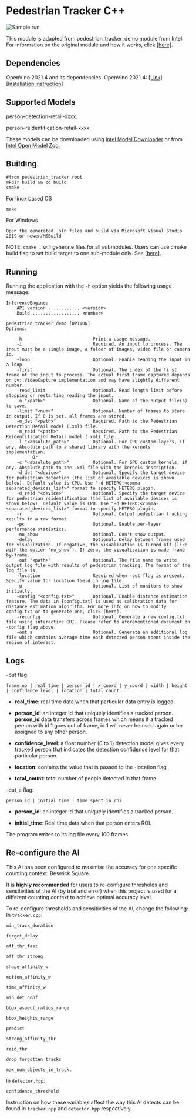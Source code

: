 # Pedestrian Tracker C++
![Sample run](https://cdn.discordapp.com/attachments/623044410287849492/886126909090594826/samplegif2.gif)

This module is adapted from pedestrian_tracker_demo module from Intel. For information on the original module and how it works, click [\[here\]](https://docs.openvinotoolkit.org/latest/omz_demos_pedestrian_tracker_demo_cpp.html).

## Dependencies
OpenVino 2021.4 and its dependencies.
OpenVino 2021.4: [\[Link\]](https://software.seek.intel.com/openvino-toolkit) [\[Installation instruction\]](https://docs.openvinotoolkit.org/2021.4/omz_demos_pedestrian_tracker_demo_cpp.html)

## Supported Models
person-detection-retail-xxxx.

person-reidentification-retail-xxxx.

These models can be downloaded using [Intel Model Downloader](https://docs.openvinotoolkit.org/latest/omz_tools_downloader.html) or from [Intel Open Model Zoo.](https://github.com/openvinotoolkit/open_model_zoo)

## Building
```
#from pedestrian_tracker root
mkdir build && cd build
cmake .
```
For linux based OS
```
make
```
For Windows
```
Open the generated .sln files and build via Microsoft Visual Studio 2019 or newer/MSBuild  
```
NOTE: `cmake .` will generate files for all submodules. Users can use cmake build flag to set build target to one sub-module only. See [\[here\]](https://cmake.org/cmake/help/latest/command/build_command.html).

## Running
Running the application with the  `-h`  option yields the following usage message:

```
InferenceEngine:
    API version ............ <version>
    Build .................. <number>

pedestrian_tracker_demo [OPTION]
Options:

    -h                           Print a usage message.
    -i                           Required. An input to process. The input must be a single image, a folder of images, video file or camera id.
    -loop                        Optional. Enable reading the input in a loop.
    -first                       Optional. The index of the first frame of the input to process. The actual first frame captured depends on cv::VideoCapture implementation and may have slightly different number.
    -read_limit                  Optional. Read length limit before stopping or restarting reading the input.
    -o "<path>"                  Optional. Name of the output file(s) to save.
    -limit "<num>"               Optional. Number of frames to store in output. If 0 is set, all frames are stored.
    -m_det "<path>"              Required. Path to the Pedestrian Detection Retail model (.xml) file.
    -m_reid "<path>"             Required. Path to the Pedestrian Reidentification Retail model (.xml) file.
    -l "<absolute_path>"         Optional. For CPU custom layers, if any. Absolute path to a shared library with the kernels implementation.
          Or
    -c "<absolute_path>"         Optional. For GPU custom kernels, if any. Absolute path to the .xml file with the kernels description.
    -d_det "<device>"            Optional. Specify the target device for pedestrian detection (the list of available devices is shown below). Default value is CPU. Use "-d HETERO:<comma-separated_devices_list>" format to specify HETERO plugin.
    -d_reid "<device>"           Optional. Specify the target device for pedestrian reidentification (the list of available devices is shown below). Default value is CPU. Use "-d HETERO:<comma-separated_devices_list>" format to specify HETERO plugin.
    -r                           Optional. Output pedestrian tracking results in a raw format 
    -pc                          Optional. Enable per-layer performance statistics.
    -no_show                     Optional. Don't show output.
    -delay                       Optional. Delay between frames used for visualization. If negative, the visualization is turned off (like with the option 'no_show'). If zero, the visualization is made frame-by-frame.
    -out "<path>"                Optional. The file name to write output log file with results of pedestrian tracking. The format of the log file is 
    -location                    Required when -out flag is present. Specify value for location field in log file. 
    -u                           Optional. List of monitors to show initially.
    -config "<config.txt>"       Optional. Enable distance estimation feature. The data in [config.txt] is used as calibration data for distance estimation algorithm. For more info on how to modify config.txt or to generate one, click [here].
    -reconfig                    Optional. Generate a new config.txt file using interactive GUI. Please refer to aforementioned document on -config flag above.
    -out_a						 Optional. Generate an additional log file which contains average time each detected person spent inside the region of interest.

```
## Logs

-out flag:
```
frame_no | real_time | person_id | x_coord | y_coord | width | height | confidence_level | location | total_count
```

- **real_time**: real time data when that particular data entry is logged.

- **person_id**: an integer id that uniquely identifies a tracked person.  **person_id** data transfers across frames which means if a tracked person with id 1 goes out of frame, id 1 will never be used again or be assigned to any other person. 

- **confidence_level**: a float number (0 to 1) detection model gives every tracked person that indicates the detection confidence level for that particular person.

- **location**: contains the value that is passed to the -location flag.

- **total_count**: total number of people detected in that frame

-out_a flag:
```
person_id | initial_time | time_spent_in_roi
```
- **person_id**: an integer id that uniquely identifies a tracked person. 

- **initial_time**: Real time data when that person enters ROI.

The program writes to its log file every 100 frames.

## Re-configure the AI
This AI has been configured to maximise the accuracy for one specific counting context: Beswick Square.

It is **highly recommended**  for users to re-configure thresholds and sensitivities of the AI (by trial and error) when this project is used for a different counting context to achieve optimal accuracy level.

To re-configure thresholds and sensitivities of the AI, change the following:
In `tracker.cpp`:
```
min_track_duration

forget_delay

aff_thr_fast

aff_thr_strong

shape_affinity_w

motion_affinity_w

time_affinity_w

min_det_conf

bbox_aspect_ratios_range

bbox_heights_range

predict

strong_affinity_thr

reid_thr

drop_forgotten_tracks

max_num_objects_in_track.
``` 
In `detector.hpp`:
```
confidence_threshold
```
Instruction on how these variables affect the way this AI detects can be found in `tracker.hpp` and `detector.hpp` respectively.




